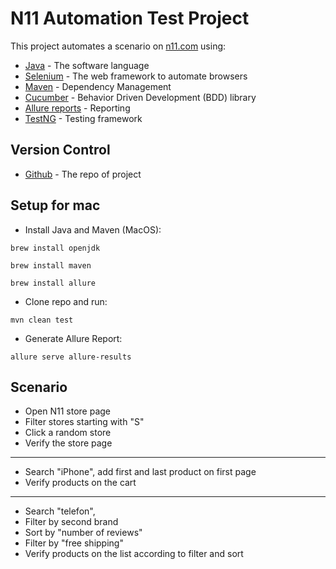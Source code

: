 # N11 Automation Test Project

This project automates a scenario on [n11.com](https://www.n11.com/magazalar) using:

* [Java](https://www.oracle.com/java/technologies/downloads/) - The software language
* [Selenium](http://www.seleniumhq.org/) - The web framework to automate browsers
* [Maven](https://maven.apache.org/) - Dependency Management
* [Cucumber](https://cucumber.io/) - Behavior Driven Development (BDD) library
* [Allure reports](http://allure.qatools.ru/) - Reporting
* [TestNG](https://testng.org) - Testing framework

## Version Control 
* [Github](https://github.com/AbdulmuttalipKarakus1/n11-web-automation) - The repo of project


## Setup for mac

* Install Java and Maven (MacOS):
~~~~
brew install openjdk
~~~~

~~~~
brew install maven
~~~~

~~~~
brew install allure
~~~~

* Clone repo and run:

~~~~
mvn clean test
~~~~
   

* Generate Allure Report:

~~~~
allure serve allure-results
~~~~
   


## Scenario

- Open N11 store page
- Filter stores starting with "S"
- Click a random store
- Verify the store page
---
- Search "iPhone", add first and last product on first page
- Verify products on the cart
---
- Search "telefon", 
- Filter by second brand
- Sort by "number of reviews"
- Filter by "free shipping"
- Verify products on the list according to filter and sort
